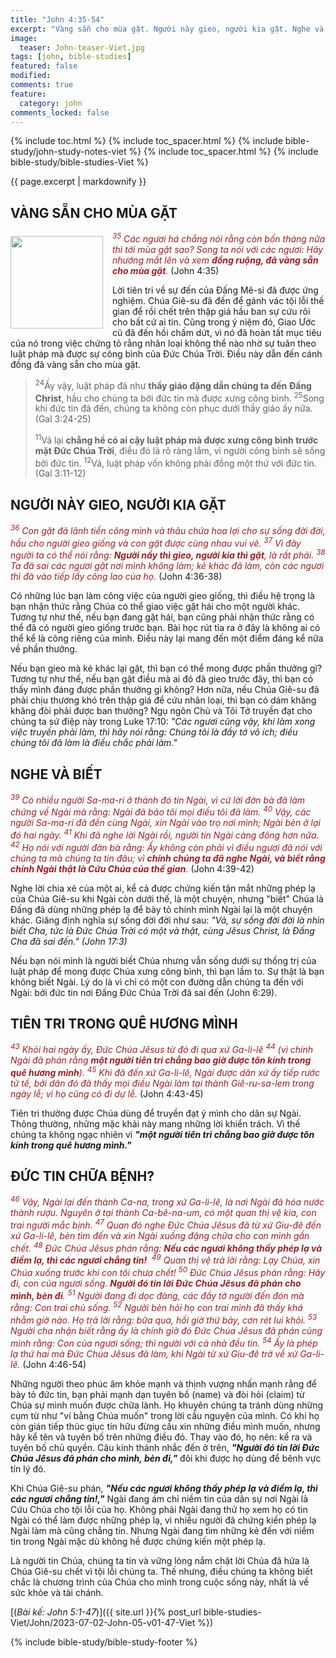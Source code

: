 ```yaml
---
title: "John 4:35-54"
excerpt: "Vàng sẵn cho mùa gặt. Người này gieo, người kia gặt. Nghe và biết. Tiên tri trong trong quê hương mình. Đức tin chữa bệnh."
image:
  teaser: John-teaser-Viet.jpg
tags: [john, bible-studies]
featured: false
modified:
comments: true
feature:
  category: john
comments_locked: false
---
```


{% include toc.html %}
{% include toc_spacer.html %}
{% include bible-study/john-study-notes-viet %}
{% include toc_spacer.html %}
{% include bible-study/bible-studies-Viet %}

{{ page.excerpt | markdownify }}

## VÀNG SẴN CHO MÙA GẶT

<div>
<p>
<img alt src="http://vacsf.org/assets/images/John-teaser-Viet.jpg" style="border: 0px none; margin: 7px 15px 0px 0px; max-width: 100%; height: 148px; padding: 0px; float: left;">
    <span style="color: rgb(159, 29, 33);"><i><sup>35</sup> Các ngươi há chẳng nói rằng còn bốn tháng nữa thì tới mùa gặt sao? Song ta nói với các ngươi: Hãy nhướng mắt lên và xem <strong>đồng ruộng, đã vàng sẵn cho mùa gặt</strong>.</i></span> (John 4:35)</p>
</div>

Lời tiên tri về sự đến của Đấng Mê-si đã được ứng nghiệm. Chúa Giê-su đã đến để gánh vác tội lỗi thế gian để rồi chết trên thập giá hầu ban sự cứu rõi cho bất cứ ai tin. Cũng trong ý niệm đó, Giao Ước cũ đã đến hồi chấm dứt, vì nó đã hoàn tất mục tiêu của nó trong việc chứng tỏ rằng nhân loại không thể nào nhờ sự tuân theo luật pháp mà được sự công bình của  Đức Chúa Trời. Điều này dẫn đến cánh đồng đã vàng sẵn cho mùa gặt.

> <sup>24</sup>Ấy vậy, luật pháp đã như <strong>thầy giáo đặng dẫn chúng ta đến Ðấng Christ</strong>, hầu cho chúng ta bởi đức tin mà được xưng công bình.  <sup>25</sup>Song khi đức tin đã đến, chúng ta không còn phục dưới thầy giáo ấy nữa. (Gal 3:24-25)
>
> <sup>11</sup>Vả lại <strong>chẳng hề có ai cậy luật pháp mà được xưng công bình trước mặt Ðức Chúa Trời</strong>, điều đó là rõ ràng lắm, vì người công bình sẽ sống bởi đức tin. <sup>12</sup>Vả, luật pháp vốn không phải đồng một thứ với đức tin. (Gal 3:11-12)

## NGƯỜI NÀY GIEO, NGƯỜI KIA GẶT

<span style="color: rgb(159, 29, 33);">
<i><sup>36</sup> Con gặt đã lãnh tiền công mình và thâu chứa hoa lợi cho sự sống đời đời, hầu cho người gieo giống và con gặt được cùng nhau vui vẻ.  <sup>37</sup> Vì đây người ta có thể nói rằng: <strong>Người nầy thì gieo, người kia thì gặt</strong>, là rất phải.  <sup>38</sup> Ta đã sai các ngươi gặt nơi mình không làm; kẻ khác đã làm, còn các ngươi thì đã vào tiếp lấy công lao của họ. </i></span> (John 4:36-38)

Có những lúc bạn làm công việc của người gieo giống, thì điều hệ trọng là bạn nhận thức rằng Chúa có thể giao việc gặt hái cho một người khác. Tương tự như thế, nếu bạn đang gặt hái, bạn cũng phải nhận thức rằng có thể đã có người gieo giống trước bạn. Bài học rút tỉa ra ở đây là không ai có thể kể là công riêng của mình. Điều này lại mang đến một điểm đáng kể nữa về phần thưởng.

Nếu bạn gieo mà kẻ khác lại gặt, thì bạn có thể mong được phần thưởng gì? Tương tự như thế, nếu bạn gặt điều mà ai đó đã gieo trước đây, thì bạn có thấy mình đáng được phần thưởng gì không? Hơn nữa, nếu Chúa Giê-su đã phải chịu thương khó trên thập giá để cứu nhân loại, thì bạn có dám khăng khăng đòi phải được ban thưởng? Ngụ ngôn Chủ và Tôi Tớ truyền đạt cho chúng ta sứ điệp này trong Luke 17:10: *"Các ngươi cũng vậy, khi làm xong việc truyền phải làm, thì hãy nói rằng: Chúng tôi là đầy tớ vô ích; điều chúng tôi đã làm là điều chắc phải làm."*

## NGHE VÀ BIẾT

<span style="color: rgb(159, 29, 33);">
<i><sup>39</sup> Có nhiều người Sa-ma-ri ở thành đó tin Ngài, vì cứ lời đờn bà đã làm chứng về Ngài mà rằng: Ngài đã bảo tôi mọi điều tôi đã làm.  <sup>40</sup> Vậy, các người Sa-ma-ri đã đến cùng Ngài, xin Ngài vào trọ nơi mình; Ngài bèn ở lại đó hai ngày.  <sup>41</sup> Khi đã nghe lời Ngài rồi, người tin Ngài càng đông hơn nữa.  <sup>42</sup> Họ nói với người đờn bà rằng: Ấy không còn phải vì điều ngươi đã nói với chúng ta mà chúng ta tin đâu; vì <strong>chính chúng ta đã nghe Ngài, và biết rằng chính Ngài thật là Cứu Chúa của thế gian</strong>. </i></span> (John 4:39-42)

Nghe lời chia xẻ của một ai, kể cả được chứng kiến tận mắt những phép lạ của Chúa Giê-su khi Ngài còn dưới thế, là một chuyện, nhưng "biết" Chúa là Đấng đã dùng những phép lạ để bày tỏ chính mình Ngài lại là một chuyện khác. Giăng định nghĩa sự sống đời đời như sau: *"Vả, sự sống đời đời là nhìn biết Cha, tức là Ðức Chúa Trời có một và thật, cùng Jêsus Christ, là Ðấng Cha đã sai đến." (John 17:3)*

Nếu bạn nói mình là người biết Chúa nhưng vẫn sống dưới sự thống trị của luật pháp để mong được Chúa xưng công bình, thì bạn lầm to. Sự thật là bạn không biết Ngài. Lý do là vì chỉ có một con đường dẫn chúng ta đến với Ngài: bởi đức tin nơi Đấng Đức Chúa Trời đã sai đến (John 6:29).

## TIÊN TRI TRONG QUÊ HƯƠNG MÌNH

<span style="color: rgb(159, 29, 33);">
<i><sup>43</sup> Khỏi hai ngày ấy, Ðức Chúa Jêsus từ đó đi qua xứ Ga-li-lê  <sup>44</sup> (vì chính Ngài đã phán rằng <strong>một người tiên tri chẳng bao giờ được tôn kính trong quê hương mình</strong>). <sup>45</sup> Khi đã đến xứ Ga-li-lê, Ngài được dân xứ ấy tiếp rước tử tế, bởi dân đó đã thấy mọi điều Ngài làm tại thành Giê-ru-sa-lem trong ngày lễ; vì họ cũng có đi dự lễ.</i></span> (John 4:43-45)

Tiên tri thường được Chúa dùng để truyền đạt ý mình cho dân sự Ngài.  Thông thường, những mặc khải này mang những lời khiển trách. Vì thế chúng ta không ngạc nhiên vì ***"một người tiên tri chẳng bao giờ được tôn kính trong quê hương mình."***

## ĐỨC TIN CHỮA BỆNH?

<span style="color: rgb(159, 29, 33);">
<i><sup>46</sup> Vậy, Ngài lại đến thành Ca-na, trong xứ Ga-li-lê, là nơi Ngài đã hóa nước thành rượu. Nguyên ở tại thành Ca-bê-na-um, có một quan thị vệ kia, con trai người mắc bịnh.  <sup>47</sup> Quan đó nghe Ðức Chúa Jêsus đã từ xứ Giu-đê đến xứ Ga-li-lê, bèn tìm đến và xin Ngài xuống đặng chữa cho con mình gần chết.  <sup>48</sup> Ðức Chúa Jêsus phán rằng: <strong>Nếu các ngươi không thấy phép lạ và điềm lạ, thì các ngươi chẳng tin!</strong>  <sup>49</sup> Quan thị vệ trả lời rằng: Lạy Chúa, xin Chúa xuống trước khi con tôi chưa chết!  <sup>50</sup> Ðức Chúa Jêsus phán rằng: Hãy đi, con của ngươi sống. <strong>Người đó tin lời Ðức Chúa Jêsus đã phán cho mình, bèn đi</strong>.  <sup>51</sup> Người đang đi dọc đàng, các đầy tớ người đến đón mà rằng: Con trai chủ sống.  <sup>52</sup> Người bèn hỏi họ con trai mình đã thấy khá nhằm giờ nào. Họ trả lời rằng: bữa qua, hồi giờ thứ bảy, cơn rét lui khỏi.  <sup>53</sup> Người cha nhận biết rằng ấy là chính giờ đó Ðức Chúa Jêsus đã phán cùng mình rằng: Con của ngươi sống; thì người với cả nhà đều tin.  <sup>54</sup> Ấy là phép lạ thứ hai mà Ðức Chúa Jêsus đã làm, khi Ngài từ xứ Giu-đê trở về xứ Ga-li-lê.</i></span> (John 4:46-54)

Những người theo phúc âm khỏe mạnh và thịnh vượng nhấn mạnh rằng để bày tỏ đức tin, bạn phải mạnh dạn tuyên bố (name) và đòi hỏi (claim) từ Chúa sự mình muốn được chữa lành. Họ khuyên chúng ta tránh dùng những cụm từ như  "ví bằng Chúa muốn" trong lời cầu nguyện của mình. Có khi họ còn gián tiếp thúc giục tín hữu đừng cầu xin những điều mình muốn, nhưng hãy kể tên và tuyên bố trên những điều đó. Thay vào đó, họ nên: kể ra và tuyên bố chủ quyền. Câu kinh thánh nhắc đến ở trên, ***"Người đó tin lời Ðức Chúa Jêsus đã phán cho mình, bèn đi,"*** đôi khi được họ dùng để bênh vực tín lý đó.

Khi Chúa Giê-su phán, ***"Nếu các ngươi không thấy phép lạ và điềm lạ, thì các ngươi chẳng tin!,"*** Ngài đang ám chỉ niềm tin của dân sự nơi Ngài lả Cứu Chúa cho tội lỗi của họ. Không phải Ngài đang thử họ xem họ có tin Ngài có thể làm được những phép lạ, vì nhiều người đã chứng kiến phép lạ Ngài làm mà cũng chẳng tin. Nhưng Ngài đang tìm những kẻ đến với niềm tin trong Ngài mặc dù không hề được chứng kiến một phép lạ.

Là người tin Chúa, chúng ta tin và vững lòng nắm chặt lời Chúa đã hứa là Chúa Giê-su chết vì tội lỗi chúng ta. Thế nhưng, điều chúng ta không biết chắc là chương trình của Chúa cho mình trong cuộc sống này, nhất là về sức khỏe và tài chánh.

[(<em>Bài kế: John 5:1-47</em>)]({{ site.url }}{% post_url bible-studies-Viet/John/2023-07-02-John-05-v01-47-Viet %})

{% include bible-study/bible-study-footer %}

